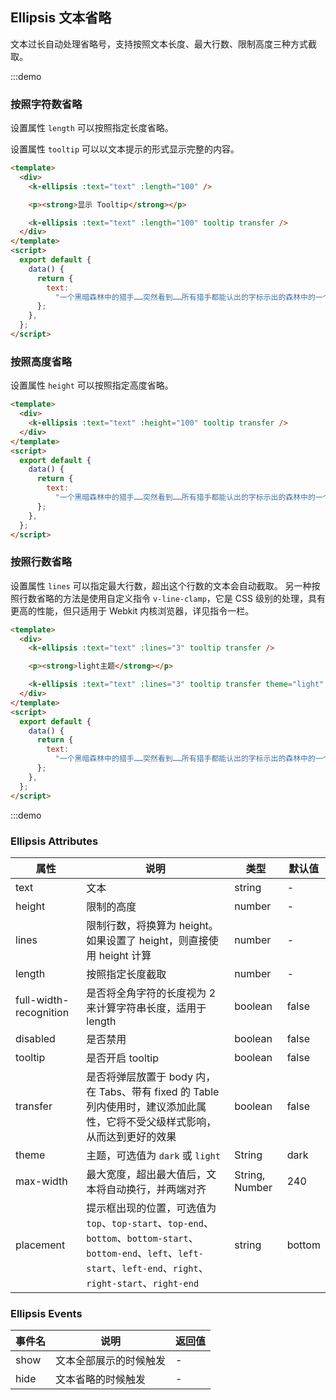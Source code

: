 ## Ellipsis 文本省略

文本过长自动处理省略号，支持按照文本长度、最大行数、限制高度三种方式截取。

:::demo

### 按照字符数省略

设置属性 `length` 可以按照指定长度省略。

设置属性 `tooltip` 可以以文本提示的形式显示完整的内容。

```html
<template>
  <div>
    <k-ellipsis :text="text" :length="100" />

    <p><strong>显示 Tooltip</strong></p>

    <k-ellipsis :text="text" :length="100" tooltip transfer />
  </div>
</template>
<script>
  export default {
    data() {
      return {
        text:
          "一个黑暗森林中的猎手……突然看到……所有猎手都能认出的字标示出的森林中的一个位置……假设林中有一百万个猎手（在银河系数千亿颗恒星中存在的文明数量可能千百倍于此），可能有九十万个对这个标示不予理会；在剩下的十万个猎手中，可能有九万个对那个位置进行探测，证实其没有生物后也不予理会；那么在最后剩下的一万个猎手中，肯定有人会做出这样的选择：向那个位置开一枪试试，因为对技术发展到某种程度的文明来说，攻击可能比探测省力，也比探测安全，如果那个位置真的什么都没有，自己也没什么损失。",
      };
    },
  };
</script>
```

### 按照高度省略

设置属性 `height` 可以按照指定高度省略。

```html
<template>
  <div>
    <k-ellipsis :text="text" :height="100" tooltip transfer />
  </div>
</template>
<script>
  export default {
    data() {
      return {
        text:
          "一个黑暗森林中的猎手……突然看到……所有猎手都能认出的字标示出的森林中的一个位置……假设林中有一百万个猎手（在银河系数千亿颗恒星中存在的文明数量可能千百倍于此），可能有九十万个对这个标示不予理会；在剩下的十万个猎手中，可能有九万个对那个位置进行探测，证实其没有生物后也不予理会；那么在最后剩下的一万个猎手中，肯定有人会做出这样的选择：向那个位置开一枪试试，因为对技术发展到某种程度的文明来说，攻击可能比探测省力，也比探测安全，如果那个位置真的什么都没有，自己也没什么损失。",
      };
    },
  };
</script>
```

### 按照行数省略

设置属性 `lines` 可以指定最大行数，超出这个行数的文本会自动截取。
另一种按照行数省略的方法是使用自定义指令 `v-line-clamp`，它是 CSS 级别的处理，具有更高的性能，但只适用于 Webkit 内核浏览器，详见指令一栏。

```html
<template>
  <div>
    <k-ellipsis :text="text" :lines="3" tooltip transfer />

    <p><strong>light主题</strong></p>

    <k-ellipsis :text="text" :lines="3" tooltip transfer theme="light" />
  </div>
</template>
<script>
  export default {
    data() {
      return {
        text:
          "一个黑暗森林中的猎手……突然看到……所有猎手都能认出的字标示出的森林中的一个位置……假设林中有一百万个猎手（在银河系数千亿颗恒星中存在的文明数量可能千百倍于此），可能有九十万个对这个标示不予理会；在剩下的十万个猎手中，可能有九万个对那个位置进行探测，证实其没有生物后也不予理会；那么在最后剩下的一万个猎手中，肯定有人会做出这样的选择：向那个位置开一枪试试，因为对技术发展到某种程度的文明来说，攻击可能比探测省力，也比探测安全，如果那个位置真的什么都没有，自己也没什么损失。",
      };
    },
  };
</script>
```

:::demo

### Ellipsis Attributes

| 属性                   | 说明                                                                                                                                                                   | 类型           | 默认值 |
| ---------------------- | ---------------------------------------------------------------------------------------------------------------------------------------------------------------------- | -------------- | ------ |
| text                   | 文本                                                                                                                                                                   | string         | -      |
| height                 | 限制的高度                                                                                                                                                             | number         | -      |
| lines                  | 限制行数，将换算为 height。如果设置了 height，则直接使用 height 计算                                                                                                   | number         | -      |
| length                 | 按照指定长度截取                                                                                                                                                       | number         | -      |
| full-width-recognition | 是否将全角字符的长度视为 2 来计算字符串长度，适用于 length                                                                                                             | boolean        | false  |
| disabled               | 是否禁用                                                                                                                                                               | boolean        | false  |
| tooltip                | 是否开启 tooltip                                                                                                                                                       | boolean        | false  |
| transfer               | 是否将弹层放置于 body 内，在 Tabs、带有 fixed 的 Table 列内使用时，建议添加此属性，它将不受父级样式影响，从而达到更好的效果                                            | boolean        | false  |
| theme                  | 主题，可选值为 `dark` 或 `light`                                                                                                                                       | String         | dark   |
| max-width              | 最大宽度，超出最大值后，文本将自动换行，并两端对齐                                                                                                                     | String, Number | 240    |
| placement              | 提示框出现的位置，可选值为`top`、`top-start`、`top-end`、`bottom`、`bottom-start`、`bottom-end`、`left`、`left-start`、`left-end`、`right`、`right-start`、`right-end` | string         | bottom |

### Ellipsis Events

| 事件名 | 说明                   | 返回值 |
| ------ | ---------------------- | ------ |
| show   | 文本全部展示的时候触发 | -      |
| hide   | 文本省略的时候触发     | -      |
